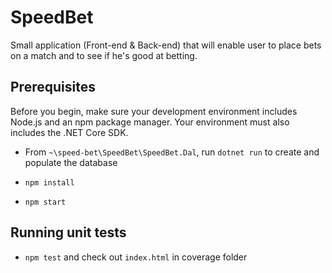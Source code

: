 # SpeedBet
Small application (Front-end &amp; Back-end) that will enable user to place bets on a match and to see if he's good at betting.

## Prerequisites
Before you begin, make sure your development environment includes Node.js and an npm package manager.
Your environment must also includes the .NET Core SDK.


- From `~\speed-bet\SpeedBet\SpeedBet.Dal`, run `dotnet run` to create and populate the database

- `npm install`
- `npm start`

## Running unit tests

- `npm test` and check out `index.html` in coverage folder
